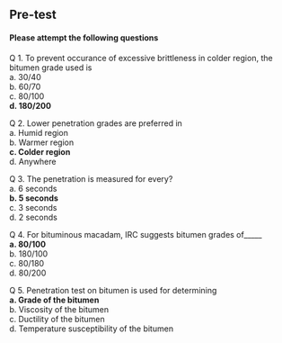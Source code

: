 ## <b> Pre-test</b>
#### Please attempt the following questions

Q 1. To prevent occurance of excessive brittleness in colder region, the bitumen grade used is  
a. 30/40  
b. 60/70  
c. 80/100  
<b>d. 180/200</b>    

Q 2. Lower penetration grades are preferred in  
a. Humid region  
b. Warmer region  
<b>c. Colder region</b>  
d. Anywhere    

Q 3. The penetration is measured for every?  
a. 6 seconds  
<b>b. 5 seconds</b>  
c. 3 seconds  
d. 2 seconds    

Q 4. For bituminous macadam, IRC suggests bitumen grades of_____  
<b>a. 80/100</b>  
b. 180/100  
c. 80/180  
d. 80/200    

Q 5. Penetration test on bitumen is used for determining  
<b>a. Grade of the bitumen</b>  
b. Viscosity of the bitumen  
c. Ductility of the bitumen  
d. Temperature susceptibility of the bitumen    
